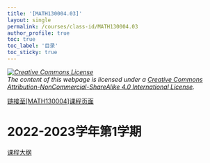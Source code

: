```yaml
---
title: '[MATH130004.03]'
layout: single
permalink: /courses/class-id/MATH130004.03
author_profile: true
toc: true
toc_label: '目录'
toc_sticky: true
---
```


<div class='notice--warning'>
<p><i><a rel='license' href='http://creativecommons.org/licenses/by-nc-sa/4.0/'><img alt='Creative Commons License' style='border-width:0' src='https://i.creativecommons.org/l/by-nc-sa/4.0/88x31.png' /></a><br /> The content of this webpage is licensed under a <a rel='license' href='http://creativecommons.org/licenses/by-nc-sa/4.0/'>Creative Commons Attribution-NonCommercial-ShareAlike 4.0 International License</a>.</i></p>
</div>

<a href='https://fdu-math.github.io/courses/MATH130004'>链接至[MATH130004]课程页面<a>

# 2022-2023学年第1学期

<a href='https://fdu-math.github.io/assets/docs/courses/MATH130004.03-2022-2023-1 (Encrypted).pdf'>课程大纲</a>